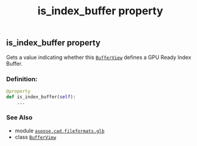 ﻿---
title: is_index_buffer property
second_title: Aspose.CAD for Python via .NET API References
description: 
type: docs
weight: 100
url: /python-net/aspose.cad.fileformats.glb/bufferview/is_index_buffer/
is_root: false
---

## is_index_buffer property


Gets a value indicating whether this [`BufferView`](/cad/python-net/aspose.cad.fileformats.glb/bufferview) defines a GPU Ready Index Buffer.
### Definition:
```python
@property
def is_index_buffer(self):
    ...
```

### See Also
* module [`aspose.cad.fileformats.glb`](../../)
* class [`BufferView`](/cad/python-net/aspose.cad.fileformats.glb/bufferview)

